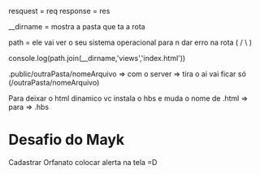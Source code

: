 resquest = req
response = res

__dirname = mostra a pasta que ta a rota

path = ele vai ver o seu sistema operacional para n dar erro na rota ( / \ )

console.log(path.join(__dirname,'views','index.html'))


.public/outraPasta/nomeArquivo => com o server => tira o  ai vai ficar só (/outraPasta/nomeArquivo)


Para deixar o html dinamico vc instala o hbs e muda o nome de .html => para => .hbs


# Desafio do Mayk 

Cadastrar Orfanato colocar alerta na tela =D